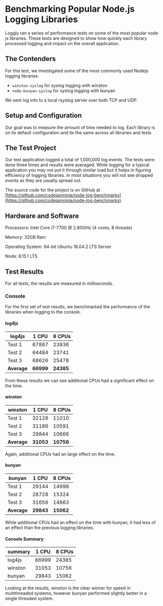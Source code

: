 # Benchmarking Popular Node.js Logging Libraries

Loggly ran a series of performance tests on some of the most popular node js
libraries. These tests are designed to show how quickly each library processed
logging and  impact on the overall application.

## The Contenders

For this test, we investigated some of the most commonly used Nodejs logging
libraries:

* `winston-syslog` for syslog logging with winston
* `node-bunyan-syslog` for syslog logging with bunyan

We sent log info to a local rsyslog server over both TCP and UDP.

## Setup and Configuration

Our goal was to measure the amount of time needed to log. Each library is on its
default configuration and its the same across all libraries and tests

## The Test Project

Our test application logged a total of 1,000,000 log events. The tests were done
three times and results were averaged. While logging for a typical application
you may not put it through similar load but it helps in figuring efficiency of
logging libraries. In most situations you will not see dropped events as they
are usually spread out.

The source code for the project is on GitHub at
[https://github.com/codejamninja/node-log-benchmarks](https://github.com/codejamninja/node-log-benchmarks).

## Hardware and Software

Processors: Intel Core i7-7700 @ 2.80GHz (4 cores, 8 threads)

Memory: 32GB Ram

Operating System: 64-bit Ubuntu 18.04.2 LTS Server

Node: 8.15.1 LTS

## Test Results

For all tests, the results are measured in milliseconds.

### Console

For the first set of test results, we benchmarked the performance of the
libraries when logging to the console.

#### log4js

| log4js      |     1 CPU |    8 CPUs |
|-------------|-----------|-----------|
| Test 1      |     67887 |     23936 |
| Test 2      |     64484 |     23741 |
| Test 3      |     68626 |     25478 |
| **Average** | **66999** | **24385** |

From these results we can see additional CPUs had a significant effect on the
time.

#### winston

| winston     |     1 CPU |    8 CPUs |
|-------------|-----------|-----------|
| Test 1      |     32128 |     11010 |
| Test 2      |     31186 |     10591 |
| Test 3      |     29844 |     10666 |
| **Average** | **31053** | **10756** |

Again, additional CPUs had an large effect on the time.

#### bunyan

| bunyan |     1 CPU |    8 CPUs |
|-------------|-----------|-----------|
| Test 1      |     29144 |    14998 |
| Test 2      |     28728 |     15324 |
| Test 3      |     31656 |    14863 |
| **Average** | **29843** | **15062** |

While additional CPUs had an effect on the time with bunyan, it had less of an
effect than the previous logging libraries.

#### Console Summary

| summary | 1 CPU | 8 CPUs |
|---------|-------|--------|
| log4js  | 66999 |  24385 |
| winston | 31053 |  10756 |
| bunyan  | 29843 |  15062 |

Looking at the results, winston is the clear winner for speed in multithreaded
systems, however bunyan performed slightly better in a single threaded
system.
